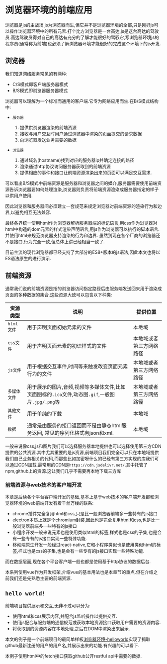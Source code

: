 # 浏览器环境的前端应用

浏览器是js的主战场.js为浏览器而生,但它并不是浏览器环境的全部,只是刚好js可以操作浏览器环境中的所有元素.打个比方浏览器是一台高达,js是这台高达的驾驶员.高达驾驶员得对自己的高达有充分的了解才能很好的驾驭它,写浏览器环境js的程序员(通常称为前端)也必须了解浏览器环境才能很好的完成这个环境下的js开发.

## 浏览器

我们知道网络服务常见的有两种:

+ C/S模式即客户端服务器模式
+ B/S模式即浏览器服务器模式

浏览器可以理解为一个标准而通用的客户端.它专为网络应用而生.在B/S模式结构中:

+ `服务器`
    1. 提供供浏览器渲染的前端资源
    2. 接收与用户交互时用户通过浏览器中渲染的页面提交的请求数据
    3. 向浏览器发送业务需要的数据

+ `浏览器`
    1. 通过域名(hostname)找到对应的服务器ip并确定连接的路径
    2. 渲染通过http协议访问服务器获取到的前端资源
    3. 提供相应的事件和接口让前端资源渲染出来的页面可以满足交互需求.

可以看出B/S模式中前端资源是服务器和浏览器之间的媒介,服务器需要使用前端资源告诉浏览器要如何处理渲染,浏览器则负责将前端资源渲染成服务器指定的样子以供用户使用.

因此浏览器和服务器间必须建立一套规范来规定浏览器对前端资源的渲染行为和边界,以避免相互无法兼容.

最终各界统一使用html作为浏览器解析服务器端的标记语言,用css作为浏览器对html中构造的dom元素的样式渲染声明语言,用js作为浏览器可以执行的脚本语言.并使用html来规范浏览器支持渲染的行为和边界.
虽然到现在各个厂商的浏览器还不是接口,行为完全一致,但总体上讲已经相当一致了.

目前主流的现代浏览器都已经支持了大部分的ES8+版本的js语法,因此本文也将以ES语法原生的进行演示.

## 前端资源

通常我们说的前端资源是指的浏览器访问指定路径后由服务端发送回来用于渲染成页面的多种数据的集合.这些资源大致可以包含以下种类:

| 资源类型     | 说明                                                                                             | 提供位置                 |
| ------------ | ------------------------------------------------------------------------------------------------ | ------------------------ |
| `html文件`   | 用于声明页面初始元素的文件                                                                       | 本地域                   |
| `css文件`    | 用于声明页面元素的初识样式的文件                                                                 | 本地域或者第三方网络路径 |
| `js文件`     | 用于根据交互事件,时间等来触发改变页面元素行为的文件                                              | 本地域或者第三方网络路径 |
| `多媒体文件` | 用于展示的图片,音频,视频等多媒体文件,比如页面图标的`.ico`文件,动态图`.gif`,一般图片`.jpg/.png`等 | 本地域或者第三方网络路径 |
| `其他文件`   | 用于单纯的下载                                                                                   | 本地域                   |
| `数据`       | 通常是由服务的接口返回而不是由静态html服务返回, 常见的序列化格式有json和xml.                     | 本地域                   |

一般来说像css,js和图片我们可以选择服务器本地提供也可以选择使用第三方CDN提供的公共资源.其中尤其重要的是js资源,前端项目我们完全可以只在本地域提供我们自己业务相关的代码,而那些比如加密呀什么的已经有第三方实现的库我们可以通过CDN加载.最常用的CDN是`https://cdn.jsdelivr.net/`.其中托管了npm,github上的资源.这让我们几乎不需要再本地下载三方库

### 前端资源与web技术的客户端开发

本章是后续各个平台客户端开发的基础,基本上基于web技术的客户端开发都和浏览器环境的web前端开发有着千丝万缕的联系:

+ chrome插件完全复用html和css,只是比一般浏览器前端多一些特有的js接口
+ electron本质上就是个chromium封装,因此也是完全复用html和css,也是比一般浏览器前端多一些特有的js接口
+ 小程序开发一般来说元素也是使用类似html的标签,样式也是css的子集,也是会有一些专有的js接口实现一些特殊功能.
+ 移动端原生开发一般经过react-native,它和小程序类似也是使用类似html的标签,样式也是css的子集,也是会有一些专有的js接口实现一些特殊功能.

而在数据层面,现在各个平台客户端一般也都是使用基于http协议的数据后台.

本系列使用vue作为开发框架,介绍vue的基本用法也是本章节的重点.但在介绍之前我们还是先熟悉主要的前端资源.

## `hello world!`

前端项目提供展示和交互,无非不过可以分为:

+ 使用html和css展示内容,并配合js监听操作以提供交互.
+ 使用js配合与服务端的通信规范或获取本地资源接口获取用户需要的资源内容.
+ 将获取到的资源内容在本地处理,之后在DOM中渲染出来展示.

本文的例子是一个前端项目的最简单样板[浏览器环境-helloworld](https://github.com/hsz1273327/TutorialForFront-EndWeb/tree/%E6%B5%8F%E8%A7%88%E5%99%A8%E7%8E%AF%E5%A2%83-helloworld)实现了抓取github最新注册的用户的用户名,并展示出来的功能.有兴趣的可以看下.

本例子使用html中的fetch接口获取github公开restful api中需要的数据.
